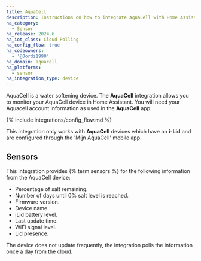 ```yaml
---
title: AquaCell
description: Instructions on how to integrate AquaCell with Home Assistant.
ha_category:
  - Sensor
ha_release: 2024.6
ha_iot_class: Cloud Polling
ha_config_flow: true
ha_codeowners:
  - '@Jordi1990'
ha_domain: aquacell
ha_platforms:
  - sensor
ha_integration_type: device
---
```


AquaCell is a water softening device. The **AquaCell** integration allows you to monitor your AquaCell device in Home Assistant.
You will need your Aquacell account information as used in the **AquaCell** app.

{% include integrations/config_flow.md %}

<div class='note warning'>
This integration only works with <b>AquaCell</b> devices which have an <b>i-Lid</b> and are configured through the 'Mijn AquaCell' mobile app.
</div>

## Sensors

This integration provides {% term sensors %} for the following information from the AquaCell device:

- Percentage of salt remaining.
- Number of days until 0% salt level is reached.
- Firmware version.
- Device name.
- iLid battery level.
- Last update time.
- WiFi signal level.
- Lid presence.

<div class="note">
The device does not update frequently, the integration polls the information once a day from the cloud.
</div>
